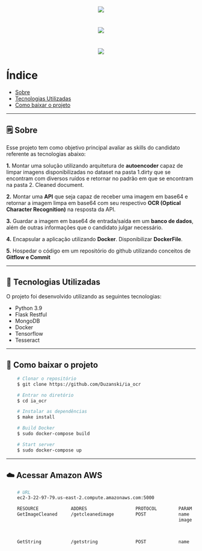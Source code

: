 <h1 align="center">
    <img src="https://ik.imagekit.io/gt1uvp8jacz/roit__Z2Myi-j6O.png?updatedAt=1631745438091">
</h1>
<h1 align="center">
    <img src="https://ik.imagekit.io/gt1uvp8jacz/roit_66I_rRDI5.png?updatedAt=1631745633748">
</h1>
<h1 align="center">
    <img src="https://ik.imagekit.io/gt1uvp8jacz/roit_uf3Y7T4Nj.png?updatedAt=1631745821939">
</h1>

# Índice

- [Sobre](#-sobre)
- [Tecnologias Utilizadas](#-tecnologias-utilizadas)
- [Como baixar o projeto](#-como-baixar-o-projeto)

---

## 🗒️ Sobre

Esse projeto tem como objetivo principal avaliar as skills do candidato referente as tecnologias abaixo:

**1.** Montar uma solução utilizando arquitetura de **autoencoder** capaz de limpar imagens disponibilizadas no dataset na pasta 1.dirty que se encontram com diversos ruídos e retornar no padrão em que se encontram na pasta 2. Cleaned document.

**2.** Montar uma **API** que seja capaz de receber uma imagem em base64 e retornar a imagem limpa em base64 com seu respectivo **OCR (Optical Character Recognition)** na resposta da API.

**3.** Guardar a imagem em base64 de entrada/saída em um **banco de dados**, além de outras informações que o candidato julgar necessário.

**4.** Encapsular a aplicação utilizando **Docker**. Disponibilizar **DockerFile**.

**5.** Hospedar o código em um repositório do github utilizando conceitos de **Gitflow e Commit**

---

## 🚀️ Tecnologias Utilizadas

O projeto foi desenvolvido utilizando as seguintes tecnologias:

- Python 3.9
- Flask Restful
- MongoDB
- Docker
- Tensorflow
- Tesseract

---

## 📁️ Como baixar o projeto 

```bash
    # Clonar o repositório
    $ git clone https://github.com/Duzanski/ia_ocr

    # Entrar no diretório
    $ cd ia_ocr

    # Instalar as dependências
    $ make install

    # Build Docker
    $ sudo docker-compose build

    # Start server
    $ sudo docker-compose up
```
---

## ☁️ Acessar Amazon AWS

```bash
    # URL
    ec2-3-22-97-79.us-east-2.compute.amazonaws.com:5000

    RESOURCE            ADDRES                  PROTOCOL        PARAM            RESPONSE/STATUS CODE
    GetImageCleaned     /getcleanedimage        POST            name             200 OK
                                                                image            Base64 cleaned image
                                                                                 String text


    GetString           /getstring              POST            name             200 OK
                                                                                 String text
   
```